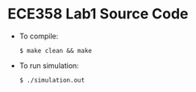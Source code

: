 # ECE358 Lab1 Source Code

- To compile:
  ```
  $ make clean && make
  ```

- To run simulation:
  ```
  $ ./simulation.out
  ```
